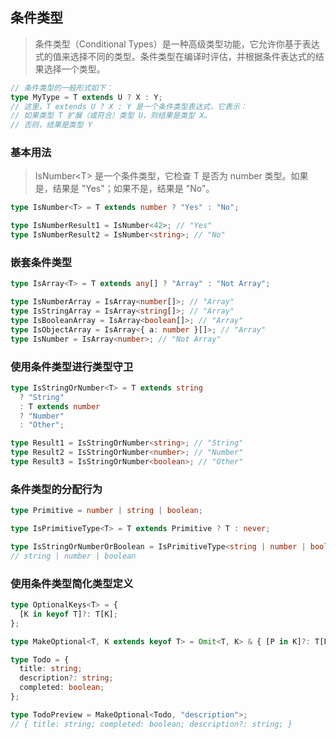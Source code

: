 ## 条件类型

> 条件类型（Conditional Types）是一种高级类型功能，它允许你基于表达式的值来选择不同的类型。条件类型在编译时评估，并根据条件表达式的结果选择一个类型。

```ts
// 条件类型的一般形式如下：
type MyType = T extends U ? X : Y;
// 这里，T extends U ? X : Y 是一个条件类型表达式，它表示：
// 如果类型 T 扩展（或符合）类型 U，则结果是类型 X。
// 否则，结果是类型 Y
```

### 基本用法

> IsNumber&lt;T&gt; 是一个条件类型，它检查 T 是否为 number 类型。如果是，结果是 "Yes"；如果不是，结果是 "No"。

```ts
type IsNumber<T> = T extends number ? "Yes" : "No";

type IsNumberResult1 = IsNumber<42>; // "Yes"
type IsNumberResult2 = IsNumber<string>; // "No"
```

### 嵌套条件类型

```ts
type IsArray<T> = T extends any[] ? "Array" : "Not Array";

type IsNumberArray = IsArray<number[]>; // "Array"
type IsStringArray = IsArray<string[]>; // "Array"
type IsBooleanArray = IsArray<boolean[]>; // "Array"
type IsObjectArray = IsArray<{ a: number }[]>; // "Array"
type IsNumber = IsArray<number>; // "Not Array"
```

### 使用条件类型进行类型守卫

```ts
type IsStringOrNumber<T> = T extends string
  ? "String"
  : T extends number
  ? "Number"
  : "Other";

type Result1 = IsStringOrNumber<string>; // "String"
type Result2 = IsStringOrNumber<number>; // "Number"
type Result3 = IsStringOrNumber<boolean>; // "Other"
```

### 条件类型的分配行为

```ts
type Primitive = number | string | boolean;

type IsPrimitiveType<T> = T extends Primitive ? T : never;

type IsStringOrNumberOrBoolean = IsPrimitiveType<string | number | boolean>;
// string | number | boolean
```

### 使用条件类型简化类型定义

```ts
type OptionalKeys<T> = {
  [K in keyof T]?: T[K];
};

type MakeOptional<T, K extends keyof T> = Omit<T, K> & { [P in K]?: T[P] };

type Todo = {
  title: string;
  description?: string;
  completed: boolean;
};

type TodoPreview = MakeOptional<Todo, "description">;
// { title: string; completed: boolean; description?: string; }
```
